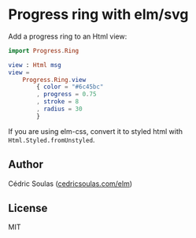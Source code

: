 # Progress ring with elm/svg

Add a progress ring to an Html view:

```elm
import Progress.Ring

view : Html msg
view =
    Progress.Ring.view
        { color = "#6c45bc"
        , progress = 0.75
        , stroke = 8
        , radius = 30
        }
```

If you are using elm-css, convert it to styled html with `Html.Styled.fromUnstyled`.

## Author

Cédric Soulas ([cedricsoulas.com/elm](https://cedricsoulas.com/elm))

## License

MIT
